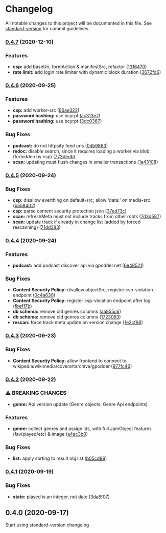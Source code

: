 # Changelog

All notable changes to this project will be documented in this file. See [standard-version](https://github.com/conventional-changelog/standard-version) for commit guidelines.

### [0.4.7](https://github.com/ffalt/jamserve/compare/v0.4.6...v0.4.7) (2020-12-10)


### Features

* **csp:** add baseUri, formAction & manifestSrc, refactor ([1316470](https://github.com/ffalt/jamserve/commit/1316470cf9f08434d6af9f56745eeb7405c1061a))
* **rate limit:** add login rate limiter with dynamic block duration ([3672fd6](https://github.com/ffalt/jamserve/commit/3672fd6eb7be6195f8a3c628d96e836f484a6fe9))

### [0.4.6](https://github.com/ffalt/jamserve/compare/v0.4.5...v0.4.6) (2020-09-25)


### Features

* **csp:** add worker-src ([86ae322](https://github.com/ffalt/jamserve/commit/86ae32217d179c610a85016375d883b6f59a855a))
* **password hashing:** use bcyrpt ([ac313e7](https://github.com/ffalt/jamserve/commit/ac313e756bc9e51091d8507dab8055f5b6a951d9))
* **password hashing:** use bcyrpt ([3dc0367](https://github.com/ffalt/jamserve/commit/3dc03674f27b70f8d356bcdac735bda0bd99105b))


### Bug Fixes

* **podcast:** do not httpsify feed urls ([0db9863](https://github.com/ffalt/jamserve/commit/0db986397b34237222aa4fb0bdc924007257b297))
* **redoc:** disable search, since it requires loading a worker via blob: (forbidden by csp) ([773dedb](https://github.com/ffalt/jamserve/commit/773dedbfb479bcdf16840d0af24c39930d0a4bde))
* **scan:** updating must flush changes in smaller transactions ([1a43108](https://github.com/ffalt/jamserve/commit/1a431083beb290d88cd4d64f14779d119aa1c17f))

### [0.4.5](https://github.com/ffalt/jamserve/compare/v0.4.4...v0.4.5) (2020-09-24)


### Bug Fixes

* **csp:** disallow everthing on default-src; allow 'data:' on media-src ([b558402](https://github.com/ffalt/jamserve/commit/b558402a9f70e66ff4fda61cf6406adc79f6cff5))
* **csp:** parse content security protection json ([37ed73c](https://github.com/ffalt/jamserve/commit/37ed73ce43307f9cbed45e14f81900816b49e237))
* **scan:** refreshMeta must not include tracks from other roots ([7d3d587](https://github.com/ffalt/jamserve/commit/7d3d587f4ce00f4d569b930d3a14328ea6851b5c))
* **scan:** update track if already in change list (added by forced rescanning) ([71dd383](https://github.com/ffalt/jamserve/commit/71dd383eb203f555bbd548689f986d5e70546dc7))

### [0.4.4](https://github.com/ffalt/jamserve/compare/v0.4.3...v0.4.4) (2020-09-24)


### Features

* **podcast:** add podcast discover api via gpodder.net ([6e48521](https://github.com/ffalt/jamserve/commit/6e48521762f9b126bd9ff0228652b13d4aee67e0))


### Bug Fixes

* **Content Security Policy:** disallow objectSrc, register csp-violation endpoint ([0c4a630](https://github.com/ffalt/jamserve/commit/0c4a630eb5e47977de101f8ed8322314b214b922))
* **Content Security Policy:** register csp-violation endpoint after log ([fbef17b](https://github.com/ffalt/jamserve/commit/fbef17b554205b9c18dfc50eabcca952ff092fb8))
* **db schema:** remove old genres columns ([aa855c6](https://github.com/ffalt/jamserve/commit/aa855c67d90c72ba18108ecd9a2d6bd35e34891a))
* **db schema:** remove old genres columns ([1723063](https://github.com/ffalt/jamserve/commit/17230636b65b90e54e196a422411c9f8625e1845))
* **rescan:** force track meta update on version change ([1e2cf98](https://github.com/ffalt/jamserve/commit/1e2cf9865c2ccf58169aa23795e6b0a118347e5f))

### [0.4.3](https://github.com/ffalt/jamserve/compare/v0.4.2...v0.4.3) (2020-09-23)


### Bug Fixes

* **Content Security Policy:** allow frontend to connect to wikipedia/wikimedia/coverartarchive/gpodder ([977fc46](https://github.com/ffalt/jamserve/commit/977fc4665c67c55182e5cf820b1161964e0ab957))

### [0.4.2](https://github.com/ffalt/jamserve/compare/v0.4.1...v0.4.2) (2020-09-22)


### ⚠ BREAKING CHANGES

* **genre:** Api version update (Genre objects, Genre Api endpoints)

### Features

* **genre:** collect genres and assign ids, with full JamObject features (fav/played/etc) & image ([a4ac3b0](https://github.com/ffalt/jamserve/commit/a4ac3b06d1e19b8f9b589f4ac90fa9dcdbfd740d))


### Bug Fixes

* **list:** apply sorting to result obj list ([b05cd99](https://github.com/ffalt/jamserve/commit/b05cd99d11538cc1c1be8725fee7a7386047f523))

### [0.4.1](https://github.com/ffalt/jamserve/compare/v0.4.0...v0.4.1) (2020-09-19)


### Bug Fixes

* **state:** played is an integer, not date ([3da8f07](https://github.com/ffalt/jamserve/commit/3da8f070118e380970caed412ff358a13609c787))

## 0.4.0 (2020-09-17)

Start using standard-version changelog
